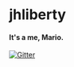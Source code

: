 # jhliberty

#### It's a me, Mario.

[![Gitter](https://badges.gitter.im/Join%20Chat.svg)](https://gitter.im/jhliberty/jhliberty?utm_source=badge&utm_medium=badge&utm_campaign=pr-badge&utm_content=badge)
